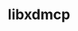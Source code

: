 ---
title: "libxdmcp"
layout: cache
categories: [package, develop]
meta: {"versions": ["1.1.4"], "compilers": ["gcc@=11.1.0", "gcc@=11.3.0", "gcc@=11.4.0", "gcc@=7.3.1", "gcc@=9.4.0"], "oss": ["amzn2", "ubuntu20.04", "ubuntu22.04"], "platforms": ["linux"], "targets": ["aarch64", "neoverse_n1", "neoverse_v1", "ppc64le", "x86_64_v3"], "stacks": ["aws-isc", "aws-isc-aarch64", "data-vis-sdk", "e4s", "e4s-neoverse_v1", "e4s-power", "e4s-rocm-external", "ml-linux-x86_64-rocm", "root"], "num_specs": 9, "num_specs_by_stack": {"root": 9, "aws-isc-aarch64": 2, "aws-isc": 1, "e4s-neoverse_v1": 1, "e4s-power": 1, "data-vis-sdk": 1, "e4s-rocm-external": 1, "e4s": 1, "ml-linux-x86_64-rocm": 1}}
spec_details: [{"hash": "nqxwtvkkr6uvmdeudfbjbwjd4elqs5za", "compiler": "gcc@=7.3.1", "versions": ["1.1.4"], "os": "amzn2", "platform": "linux", "target": "aarch64", "variants": ["build_system=autotools"], "stacks": ["root", "aws-isc-aarch64"], "size": "-", "tarball": "https://binaries.spack.io/develop/build_cache/linux-amzn2-aarch64/gcc-7.3.1/libxdmcp-1.1.4/linux-amzn2-aarch64-gcc-7.3.1-libxdmcp-1.1.4-nqxwtvkkr6uvmdeudfbjbwjd4elqs5za.spack"}, {"hash": "lt665qyzaqqlyujnypxy4mj64u3zxmiz", "compiler": "gcc@=7.3.1", "versions": ["1.1.4"], "os": "amzn2", "platform": "linux", "target": "neoverse_n1", "variants": ["build_system=autotools"], "stacks": ["root", "aws-isc-aarch64"], "size": "-", "tarball": "https://binaries.spack.io/develop/build_cache/linux-amzn2-neoverse_n1/gcc-7.3.1/libxdmcp-1.1.4/linux-amzn2-neoverse_n1-gcc-7.3.1-libxdmcp-1.1.4-lt665qyzaqqlyujnypxy4mj64u3zxmiz.spack"}, {"hash": "u7pmlhfl3m6rvkm4agf33snnfplmmagt", "compiler": "gcc@=7.3.1", "versions": ["1.1.4"], "os": "amzn2", "platform": "linux", "target": "x86_64_v3", "variants": ["build_system=autotools"], "stacks": ["root", "aws-isc"], "size": "-", "tarball": "https://binaries.spack.io/develop/build_cache/linux-amzn2-x86_64_v3/gcc-7.3.1/libxdmcp-1.1.4/linux-amzn2-x86_64_v3-gcc-7.3.1-libxdmcp-1.1.4-u7pmlhfl3m6rvkm4agf33snnfplmmagt.spack"}, {"hash": "p3mqquwwgkhvp65nuq762lv2yrdlg3yu", "compiler": "gcc@=11.4.0", "versions": ["1.1.4"], "os": "ubuntu20.04", "platform": "linux", "target": "neoverse_v1", "variants": ["build_system=autotools"], "stacks": ["root", "e4s-neoverse_v1"], "size": "-", "tarball": "https://binaries.spack.io/develop/build_cache/linux-ubuntu20.04-neoverse_v1/gcc-11.4.0/libxdmcp-1.1.4/linux-ubuntu20.04-neoverse_v1-gcc-11.4.0-libxdmcp-1.1.4-p3mqquwwgkhvp65nuq762lv2yrdlg3yu.spack"}, {"hash": "ewpbifvcufpnljor5wa5fphaccotossw", "compiler": "gcc@=9.4.0", "versions": ["1.1.4"], "os": "ubuntu20.04", "platform": "linux", "target": "ppc64le", "variants": ["build_system=autotools"], "stacks": ["root", "e4s-power"], "size": "-", "tarball": "https://binaries.spack.io/develop/build_cache/linux-ubuntu20.04-ppc64le/gcc-9.4.0/libxdmcp-1.1.4/linux-ubuntu20.04-ppc64le-gcc-9.4.0-libxdmcp-1.1.4-ewpbifvcufpnljor5wa5fphaccotossw.spack"}, {"hash": "mjyx74j77q4az3q35hedqmwltmjfhllp", "compiler": "gcc@=11.1.0", "versions": ["1.1.4"], "os": "ubuntu20.04", "platform": "linux", "target": "x86_64_v3", "variants": ["build_system=autotools"], "stacks": ["root", "data-vis-sdk"], "size": "-", "tarball": "https://binaries.spack.io/develop/build_cache/linux-ubuntu20.04-x86_64_v3/gcc-11.1.0/libxdmcp-1.1.4/linux-ubuntu20.04-x86_64_v3-gcc-11.1.0-libxdmcp-1.1.4-mjyx74j77q4az3q35hedqmwltmjfhllp.spack"}, {"hash": "42wzbrujt3zvi2xb6psc52baej5zpkll", "compiler": "gcc@=11.4.0", "versions": ["1.1.4"], "os": "ubuntu20.04", "platform": "linux", "target": "x86_64_v3", "variants": ["build_system=autotools"], "stacks": ["root", "e4s-rocm-external", "e4s"], "size": "-", "tarball": "https://binaries.spack.io/develop/build_cache/linux-ubuntu20.04-x86_64_v3/gcc-11.4.0/libxdmcp-1.1.4/linux-ubuntu20.04-x86_64_v3-gcc-11.4.0-libxdmcp-1.1.4-42wzbrujt3zvi2xb6psc52baej5zpkll.spack"}, {"hash": "maxxgf6otfrhuuq7xqxzh7l3evvqnn5n", "compiler": "gcc@=11.4.0", "versions": ["1.1.4"], "os": "ubuntu22.04", "platform": "linux", "target": "aarch64", "variants": ["build_system=autotools"], "stacks": ["root"], "size": "-", "tarball": "https://binaries.spack.io/develop/build_cache/linux-ubuntu22.04-aarch64/gcc-11.4.0/libxdmcp-1.1.4/linux-ubuntu22.04-aarch64-gcc-11.4.0-libxdmcp-1.1.4-maxxgf6otfrhuuq7xqxzh7l3evvqnn5n.spack"}, {"hash": "3s26wvuujil7qhgxz5iv332jyydxqjgz", "compiler": "gcc@=11.3.0", "versions": ["1.1.4"], "os": "ubuntu22.04", "platform": "linux", "target": "x86_64_v3", "variants": ["build_system=autotools"], "stacks": ["root", "ml-linux-x86_64-rocm"], "size": "-", "tarball": "https://binaries.spack.io/develop/build_cache/linux-ubuntu22.04-x86_64_v3/gcc-11.3.0/libxdmcp-1.1.4/linux-ubuntu22.04-x86_64_v3-gcc-11.3.0-libxdmcp-1.1.4-3s26wvuujil7qhgxz5iv332jyydxqjgz.spack"}]
---